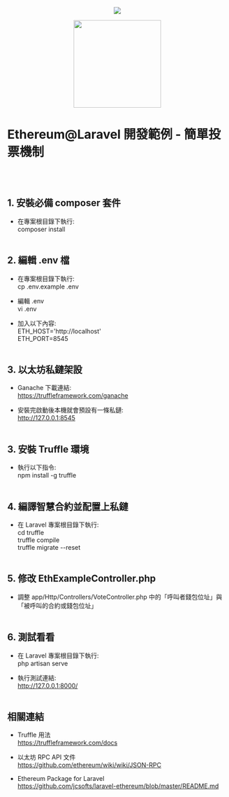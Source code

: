 <p align="center"><img src="https://laravel.com/assets/img/components/logo-laravel.svg"></p>
<p align="center"><img height="200" src="https://img.jinse.com/139170_image3.png"></p>
<p align="center"><h1>Ethereum@Laravel 開發範例 - 簡單投票機制</h1></p><br /><br />

## 1. 安裝必備 composer 套件

- 在專案根目錄下執行:<br />
composer install<br /><br />


## 2. 編輯 .env 檔

- 在專案根目錄下執行:<br />
cp .env.example .env

- 編輯 .env<br />
vi .env

- 加入以下內容:<br />
ETH_HOST='http://localhost'<br />
ETH_PORT=8545<br /><br />


## 3. 以太坊私鏈架設

- Ganache 下載連結:<br />
https://truffleframework.com/ganache

- 安裝完啟動後本機就會預設有一條私鏈:<br />
http://127.0.0.1:8545<br /><br />


## 3. 安裝 Truffle 環境

- 執行以下指令:<br />
npm install -g truffle<br /><br />


## 4. 編譯智慧合約並配置上私鏈

- 在 Laravel 專案根目錄下執行:<br />
cd truffle<br />
truffle compile<br />
truffle migrate --reset<br /><br />

## 5. 修改 EthExampleController.php

- 調整 app/Http/Controllers/VoteController.php 中的「呼叫者錢包位址」與「被呼叫的合約或錢包位址」<br /><br />


## 6. 測試看看

- 在 Laravel 專案根目錄下執行:<br />
php artisan serve

- 執行測試連結:<br />
http://127.0.0.1:8000/<br /><br />


## 相關連結

- Truffle 用法<br />
https://truffleframework.com/docs<br />

- 以太坊 RPC API 文件<br />
https://github.com/ethereum/wiki/wiki/JSON-RPC

- Ethereum Package for Laravel<br />
https://github.com/jcsofts/laravel-ethereum/blob/master/README.md<br />



